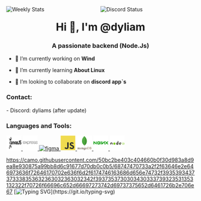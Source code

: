 <a href="https://discord.com/users/1163530527291232418" target="_blank">
	<img width="50%" align="right" alt="Discord Status" src="https://lanyard.cnrad.dev/api/1163530527291232418?bg=1f1f1f&borderRadius=5px">
</a>
<a href="" target="_blank">
	<img width="50%" align="right" alt="Weekly Stats" src="https://github-readme-stats.vercel.app/api/wakatime?username=@a349595f-c233-4890-84fc-4ac26e802843&theme=dark&border_radius=5px&bg_color=1f1f1f&border_color=1f1f1f&icon_color=58a6ff&show_icons=true&disable_animations=true&custom_title=Weekly%20Stats">
</a>
<h1 align="center">Hi 👋, I'm @dyliam</h1>
<h3 align="center">A passionate backend (Node.Js)</h3>

- 🔭 I’m currently working on **Wind**

- 🌱 I’m currently learning **About Linux**

- 👯 I’m looking to collaborate on **discord app`s**
<h3 align="left">Contact:</h3>
- Discord: dyliams (after update) 

<h3 align="left">Languages and Tools:</h3>
<p align="left"> <a href="https://canvasjs.com" target="_blank" rel="noreferrer"> <img src="https://raw.githubusercontent.com/Hardik0307/Hardik0307/master/assets/canvasjs-charts.svg" alt="canvasjs" width="40" height="40"/> </a> <a href="https://expressjs.com" target="_blank" rel="noreferrer"> <img src="https://raw.githubusercontent.com/devicons/devicon/master/icons/express/express-original-wordmark.svg" alt="express" width="40" height="40"/> </a> <a href="https://www.figma.com/" target="_blank" rel="noreferrer"> <img src="https://www.vectorlogo.zone/logos/figma/figma-icon.svg" alt="figma" width="40" height="40"/> </a> <a href="https://developer.mozilla.org/en-US/docs/Web/JavaScript" target="_blank" rel="noreferrer"> <img src="https://raw.githubusercontent.com/devicons/devicon/master/icons/javascript/javascript-original.svg" alt="javascript" width="40" height="40"/> </a> <a href="https://www.mongodb.com/" target="_blank" rel="noreferrer"> <img src="https://raw.githubusercontent.com/devicons/devicon/master/icons/mongodb/mongodb-original-wordmark.svg" alt="mongodb" width="40" height="40"/> </a> <a href="https://www.nginx.com" target="_blank" rel="noreferrer"> <img src="https://raw.githubusercontent.com/devicons/devicon/master/icons/nginx/nginx-original.svg" alt="nginx" width="40" height="40"/> </a> <a href="https://nodejs.org" target="_blank" rel="noreferrer"> <img src="https://raw.githubusercontent.com/devicons/devicon/master/icons/nodejs/nodejs-original-wordmark.svg" alt="nodejs" width="40" height="40"/> </a> 

https://camo.githubusercontent.com/50bc2be403c404660b0f30d983a8d9ea8e930875a99bb8d6c91677d70db0c0b5/68747470733a2f2f63646e2e646973636f72646170702e636f6d2f6174746163686d656e74732f3935393437373338353632363032363032342f3937353730303430333739323531353132322f70726f66696c652d66697273742d69737375652d6461726b2e706e67
[![Typing SVG](https://readme-typing-svg.herokuapp.com?size=30&lines=Touch+some+grass.)](https://git.io/typing-svg)
